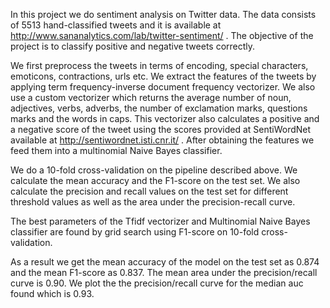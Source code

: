 In this project we do sentiment analysis on Twitter data. The data consists of 5513 hand-classified
tweets and it is available at http://www.sananalytics.com/lab/twitter-sentiment/ . The objective of
the project is to classify positive and negative tweets correctly.

We first preprocess the tweets in terms of encoding, special characters, emoticons, contractions, urls etc.
We extract the features of the tweets by applying term frequency-inverse document frequency 
vectorizer. We also use a custom vectorizer which returns the average number of noun, adjectives,
verbs, adverbs, the number of exclamation marks, questions marks and the words in caps. This vectorizer
also calculates a positive and a negative score of the tweet using the scores provided at SentiWordNet
available at http://sentiwordnet.isti.cnr.it/ . After obtaining the features we feed them into a multinomial
Naive Bayes classifier. 

We do a 10-fold cross-validation on the pipeline described above. We calculate the mean accuracy and 
the F1-score on the test set. We also calculate the precision and recall values on the test
set for different threshold values as well as the area under the precision-recall curve. 

The best parameters of the Tfidf vectorizer and Multinomial Naive Bayes classifier are found by
grid search using F1-score on 10-fold cross-validation.

As a result we get the mean accuracy of the model on the test set as 0.874 and the mean
F1-score as 0.837. The mean area under the precision/recall curve is 0.90. We plot the 
the precision/recall curve for the median auc found which is 0.93.
